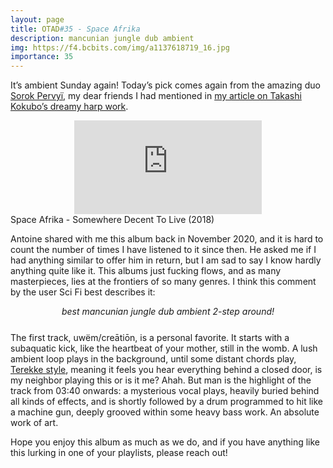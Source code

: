 ```yaml
---
layout: page
title: OTAD#35 - Space Afrika
description: mancunian jungle dub ambient
img: https://f4.bcbits.com/img/a1137618719_16.jpg
importance: 35
---
```


It’s ambient Sunday again! Today’s pick comes again from the amazing duo [Sorok Pervyï](https://naifrec.github.io/music/14_otad/), my dear friends I had mentioned in [my article on Takashi Kokubo’s dreamy harp work](/music/14_otad/).

<div class="row">
    <div class="col-sm mt-3 mt-md-0 video" align="center">
        <iframe src="https://www.youtube.com/embed/kERrF6ZPbNA" frameborder="0" allow="accelerometer; autoplay; encrypted-media; gyroscope; picture-in-picture" allowfullscreen></iframe>
    </div>
</div>

<div class="caption">
    Space Afrika - Somewhere Decent To Live (2018)
</div>

Antoine shared with me this album back in November 2020, and it is hard to count the number of times I have listened to it since then. He asked me if I had anything similar to offer him in return, but I am sad to say I know hardly anything quite like it. This albums just fucking flows, and as many masterpieces, lies at the frontiers of so many genres. I think this comment by the user Sci Fi best describes it:

<div style="text-align: center; font-style: italic; margin-bottom: 25px">
    best mancunian jungle dub ambient 2-step around!
</div>

The first track, uwëm/creātiōn, is a personal favorite. It starts with a subaquatic kick, like the heartbeat of your mother, still in the womb. A lush ambient loop plays in the background, until some distant chords play, [Terekke style](https://youtu.be/IXrmTMLEQRM), meaning it feels you hear everything behind a closed door, is my neighbor playing this or is it me? Ahah. But man is the highlight of the track from 03:40 onwards: a mysterious vocal plays, heavily buried behind all kinds of effects, and is shortly followed by a drum programmed to hit like a machine gun, deeply grooved within some heavy bass work. An absolute work of art.

Hope you enjoy this album as much as we do, and if you have anything like this lurking in one of your playlists, please reach out!

